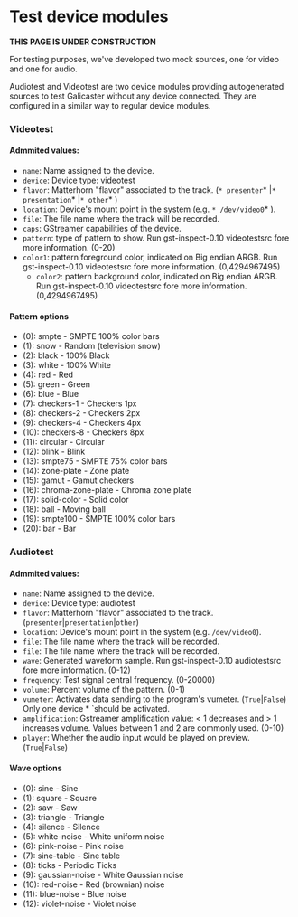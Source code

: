 
Test device modules
==================

**THIS PAGE IS UNDER CONSTRUCTION**

For testing purposes, we've developed two mock sources, one for video and one for audio.

Audiotest and Videotest are two device modules providing autogenerated sources to test Galicaster without any device connected. They are configured in a similar way to regular device modules.

### Videotest
#### Admmited values:
* `name`: Name assigned to the device.
* `device`: Device type: videotest
* `flavor`: Matterhorn "flavor" associated to the track. (`* presenter`* |`* presentation`* |`* other`* )
* `location`: Device's mount point in the system (e.g. `* /dev/video0`* ).
* `file`: The file name where the track will be recorded.
* `caps`: GStreamer capabilities of the device.
* `pattern`: type of pattern to show. Run gst-inspect-0.10 videotestsrc fore more information. (0-20)
* `color1`: pattern foreground color, indicated on Big endian ARGB. Run gst-inspect-0.10 videotestsrc fore more information. (0,4294967495)
  * `color2`: pattern background color, indicated on Big endian ARGB. Run gst-inspect-0.10 videotestsrc fore more information. (0,4294967495)

#### Pattern options
* (0): smpte - SMPTE 100% color bars
* (1): snow - Random (television snow)
* (2): black - 100% Black
* (3): white - 100% White
* (4): red - Red
* (5): green - Green
* (6): blue - Blue
* (7): checkers-1 - Checkers 1px
* (8): checkers-2 - Checkers 2px
* (9): checkers-4 - Checkers 4px
* (10): checkers-8 - Checkers 8px
* (11): circular - Circular
* (12): blink - Blink
* (13): smpte75 - SMPTE 75% color bars
* (14): zone-plate - Zone plate
* (15): gamut - Gamut checkers
* (16): chroma-zone-plate - Chroma zone plate
* (17): solid-color - Solid color
* (18): ball - Moving ball
* (19): smpte100 - SMPTE 100% color bars
* (20): bar - Bar

### Audiotest
#### Admmited values:
* `name`: Name assigned to the device.
* `device`: Device type: audiotest
* `flavor`: Matterhorn "flavor" associated to the track. (`presenter`|`presentation`|`other`)
* `location`: Device's mount point in the system (e.g. `/dev/video0`).
* `file`: The file name where the track will be recorded.
* `file`: The file name where the track will be recorded.
* `wave`: Generated waveform sample. Run gst-inspect-0.10 audiotestsrc fore more information. (0-12)
* `frequency`: Test signal central frequency. (0-20000)
* `volume`: Percent volume of the pattern. (0-1)
* `vumeter`: Activates data sending to the program's vumeter. (`True`|`False`) Only one device * `should be activated.
* `amplification`: Gstreamer amplification value: < 1 decreases and > 1 increases volume. Values between 1 and 2 are commonly used. (0-10)
* `player`: Whether the audio input would be played on preview. (`True`|`False`)

#### Wave options
* (0): sine - Sine
* (1): square - Square
* (2): saw - Saw
* (3): triangle - Triangle
* (4): silence - Silence
* (5): white-noise - White uniform noise
* (6): pink-noise - Pink noise
* (7): sine-table - Sine table
* (8): ticks - Periodic Ticks
* (9): gaussian-noise - White Gaussian noise
* (10): red-noise - Red (brownian) noise
* (11): blue-noise - Blue noise
* (12): violet-noise - Violet noise
